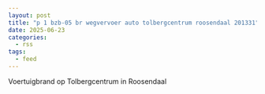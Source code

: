 ```yaml
---
layout: post
title: "p 1 bzb-05 br wegvervoer auto tolbergcentrum roosendaal 201331"
date: 2025-06-23
categories: 
  - rss
tags: 
  - feed
---
```


Voertuigbrand op Tolbergcentrum in Roosendaal
